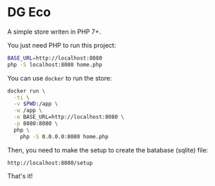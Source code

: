# DG Eco

A simple store writen in PHP 7+.

You just need PHP to run this project:

```sh
BASE_URL=http://localhost:8080
php -S localhost:8080 home.php
```

You can use `docker` to run the store:

```sh
docker run \
  -ti \
  -v $PWD:/app \
  -w /app \
  -e BASE_URL=http://localhost:8080 \
  -p 8080:8080 \
  php \
    php -S 0.0.0.0:8080 home.php
```

Then, you need to make the setup to create the batabase (sqlite) file:

`http://localhost:8080/setup`

That's it!
